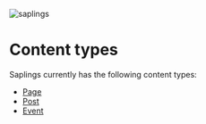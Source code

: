 ![saplings](https://github.com/kanopi/saplings/assets/5177009/a6377e32-deb2-49d8-873a-f3dd5a36fa7c)

# Content types

Saplings currently has the following content types:

- [Page](content-types-page.md)
- [Post](content-types-post.md)
- [Event](content-types-event.md)
